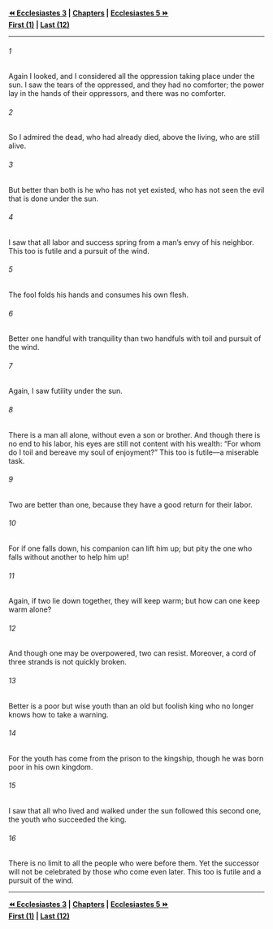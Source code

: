  
**[⏪ Ecclesiastes 3](./Ecclesiastes%203.md) | [Chapters](./_index.md) | [Ecclesiastes 5 ⏩](./Ecclesiastes%205.md)**  
**[First (1)](./Ecclesiastes%201.md) | [Last (12)](./Ecclesiastes%2012.md)**  
  
---  
  
###### 1  
Again I looked, and I considered all the oppression taking place under the sun. I saw the tears of the oppressed, and they had no comforter; the power lay in the hands of their oppressors, and there was no comforter.  
  
###### 2  
So I admired the dead, who had already died, above the living, who are still alive.  
  
###### 3  
But better than both is he who has not yet existed, who has not seen the evil that is done under the sun.  
  
###### 4  
I saw that all labor and success spring from a man’s envy of his neighbor. This too is futile and a pursuit of the wind.  
  
###### 5  
The fool folds his hands and consumes his own flesh.  
  
###### 6  
Better one handful with tranquility than two handfuls with toil and pursuit of the wind.  
  
###### 7  
Again, I saw futility under the sun.  
  
###### 8  
There is a man all alone, without even a son or brother. And though there is no end to his labor, his eyes are still not content with his wealth: “For whom do I toil and bereave my soul of enjoyment?” This too is futile—a miserable task.  
  
###### 9  
Two are better than one, because they have a good return for their labor.  
  
###### 10  
For if one falls down, his companion can lift him up; but pity the one who falls without another to help him up!  
  
###### 11  
Again, if two lie down together, they will keep warm; but how can one keep warm alone?  
  
###### 12  
And though one may be overpowered, two can resist. Moreover, a cord of three strands is not quickly broken.  
  
###### 13  
Better is a poor but wise youth than an old but foolish king who no longer knows how to take a warning.  
  
###### 14  
For the youth has come from the prison to the kingship, though he was born poor in his own kingdom.  
  
###### 15  
I saw that all who lived and walked under the sun followed this second one, the youth who succeeded the king.  
  
###### 16  
There is no limit to all the people who were before them. Yet the successor will not be celebrated by those who come even later. This too is futile and a pursuit of the wind.  
  
  
---  
  
**[⏪ Ecclesiastes 3](./Ecclesiastes%203.md) | [Chapters](./_index.md) | [Ecclesiastes 5 ⏩](./Ecclesiastes%205.md)**  
**[First (1)](./Ecclesiastes%201.md) | [Last (12)](./Ecclesiastes%2012.md)**  
  
